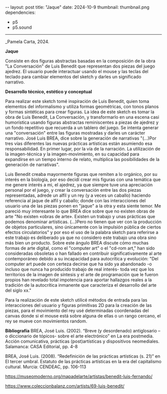 --
layout: post
title: "Jaque"
date: 2024-10-9
thumbnail: thumbnail.png
dependencies:
  - p5
  - p5.sound
---

<div id="div-sketch">
  <script type="text/javascript" src="sketch.js"></script>
</div>

_Pamela Carta, 2024.

**Jaque**

Consiste en dos figuras abstractas basadas en la composición de la obra "La Conversación" de Luis Benedit que representan dos piezas del juego ajedrez. El usuario puede interactuar usando el mouse y las teclas del teclado para cambiar elementos del sketch y darles un significado narrativo.

**Desarrollo técnico, estético y conceptual**

Para realizar este sketch tomé inspiración de Luis Benedit, quien toma elementos del informalismo y utiliza formas geométricas, con tonos planos y formas sintéticas para crear figuras.
La idea de este sketch es tomar la obra de Luis Benedit, La Conversación, y transformarlo en una escena casi humorística usando figuras abstractas  reminiscentes a piezas de ajedrez y un fondo repetitivo que recuerda a un tablero del juego. Se intenta generar una "conversación" entre las figuras mostradas y darles un carácter narrativo. José Luis BREA, dice sobre la generación de narrativas "(…)Por tres vías diferentes las nuevas prácticas artísticas están asumiendo esa responsabilidad. En primer lugar, por la vía de la narración. La utilización de la imagen-técnica y la imagen-movimiento, en su capacidad para expandirse en un tiempo interno de relato, multiplica las posibilidades de la generación de narrativas".

Luis Benedit creaba mayormente figuras que remiten a lo orgánico, por su interés en la biología, por eso decidí crear mis figuras con una temática que me genere interés a mi, el ajedrez, ya que siempre tuve una apreciación personal por el juego, y crear la conversación entre las dos piezas representadas, adrede un alfil y un rey (y a veces un caballo) haciendo referencia al jaque de alfil y caballo; donde con las interacciones del usuario una de las piezas ponen en "jaque" a la otra y esta siente temor. Me pareció muy interesante lo que BREA dice sobre que no existen obras de arte "No existen «obras de arte». Existen un trabajo y unas prácticas que podemos denominar artísticas. (…)Pero no tienen que ver con la producción de objetos particulares, sino únicamente con la impulsión pública de ciertos efectos circulatorios" y por eso el uso de la palabra sketch para referirse a este trabajo es deliberado ya que no considero este trabajo una obra sino más bien un producto. Sobre este ángulo BREA discute cómo muchas formas de arte digital, como el "computer art" o el "cd-rom art," han sido consideradas obsoletas o han fallado en contribuir significativamente al arte contemporáneo debido a su incapacidad para autocrítica y evolución: "Del computer art puede con certeza decirse que ha sido ya abandonado -o incluso que nunca ha producido trabajo de real interés- toda vez que los
territorios de la imagen de síntesis y el arte de programación que le fueron propios han revelado total impotencia para aportar hallazgos reales a la tradición de la autocrítica inmanente que caracteriza el desarrollo del arte del siglo xx."

Para la realización de este sketch utilicé métodos de entrada para las interacciones del usuario y figuras primitivas 2D para la creación de las piezas, para el movimiento del rey usé determinadas coordenadas del canvas donde si el mouse está sobre alguna de ellas o un rango cercano, el rey se mueve con movimientos random.


**Bibliografía**
BREA, José Luis. (2002). “Breve (y desordenado) antiglosario –o diccionario de tópicos- sobre el arte electrónico” en La era postmedia. Acción comunicativa, prácticas (post)artísticas y dispositivos neomediales. Salamanca: CASA Editorial, pp. 4-8

BREA, José Luis. (2008). “Redefinición de las prácticas artísticas (s. 21)” en El tercer umbral. Estatuto de las prácticas artísticas en la era del capitalismo cultural. Murcia: CENDEAC, pp. 106-113

https://museomoderno.org/mapadelarte/artistas/benedit-luis-fernando/

https://www.coleccionbalanz.com/artists/69-luis-benedit/
